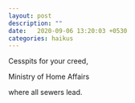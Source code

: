 ```yaml
---
layout: post
description: ""
date:   2020-09-06 13:20:03 +0530
categories: haikus
---
```

Cesspits for your creed,

Ministry of Home Affairs

where all sewers lead.
